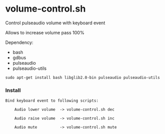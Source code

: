 # volume-control.sh

Control pulseaudio volume with keyboard event 

Allows to increase volume pass 100%



Dependency:

* bash 
* gdbus
* pulseaudio
* pulseaudio-utils


```
sudo apt-get install bash libglib2.0-bin pulseaudio pulseaudio-utils
```


### Install

	Bind keyboard event to following scripts:

		Audio lower volume	-> volume-control.sh dec

		Audio raise volume	-> volume-control.sh inc
		
		Audio mute			-> volume-control.sh mute